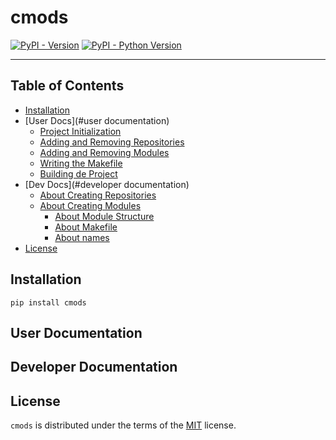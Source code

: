 # cmods

[![PyPI - Version](https://img.shields.io/pypi/v/cmods.svg)](https://pypi.org/project/cmods)
[![PyPI - Python Version](https://img.shields.io/pypi/pyversions/cmods.svg)](https://pypi.org/project/cmods)

-----

## Table of Contents

- [Installation](#installation)
- [User Docs](#user documentation)
    - [Project Initialization](#project-initialization)
    - [Adding and Removing Repositories](#repositories)
    - [Adding and Removing Modules](#modules)
    - [Writing the Makefile](#the-makefile)
    - [Building de Project](#building)
- [Dev Docs](#developer documentation)
    - [About Creating Repositories](#about-creating-repositories)
    - [About Creating Modules](#about-creating-modules)
        - [About Module Structure](#about-module-structure)
        - [About Makefile](#about-makefile)
        - [About names](#names)
- [License](#license)

## Installation

```console
pip install cmods
```

## User Documentation



## Developer Documentation

### 

## License

`cmods` is distributed under the terms of the [MIT](https://spdx.org/licenses/MIT.html) license.
